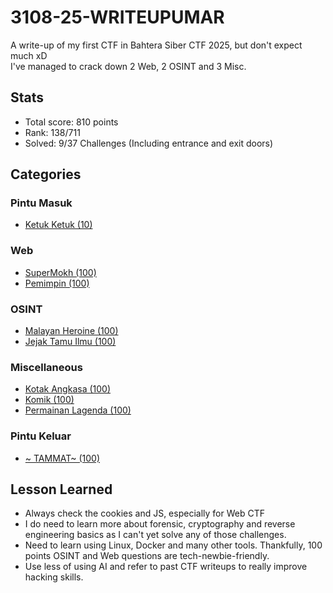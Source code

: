 # 3108-25-WRITEUPUMAR
A write-up of my first CTF in Bahtera Siber CTF 2025, but don't expect much xD <br>
I've managed to crack down 2 Web, 2 OSINT and 3 Misc.
## Stats
- Total score:  810 points
- Rank:         138/711 
- Solved:       9/37 Challenges (Including entrance and exit doors)

## Categories
### Pintu Masuk
- [Ketuk Ketuk (10)](bonus/pintu_masuk.md)
  
### Web
- [SuperMokh (100)](web/supermokh.md)
- [Pemimpin (100)](web/pemimpin.md)

### OSINT
- [Malayan Heroine (100)](osint/malayan_heroine.md)
- [Jejak Tamu Ilmu (100)](osint/jejak_taman_ilmu.md)

### Miscellaneous
- [Kotak Angkasa (100)](misc/kotak_angkasa.md)
- [Komik (100)](misc/komik.md)
- [Permainan Lagenda (100)](misc/permainan_lagenda.md)

### Pintu Keluar
- [~ TAMMAT~ (100)](bonus/pintu_keluar.md)

## Lesson Learned
- Always check the cookies and JS, especially for Web CTF
- I do need to learn more about forensic, cryptography and reverse engineering basics as I can't yet solve any of those challenges.
- Need to learn using Linux, Docker and many other tools. Thankfully, 100 points OSINT and Web questions are tech-newbie-friendly.
- Use less of using AI and refer to past CTF writeups to really improve hacking skills.

  
